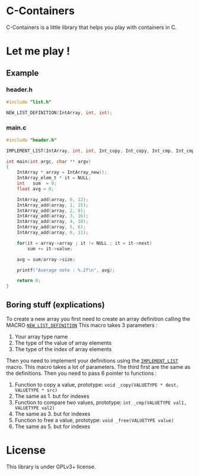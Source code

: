 C-Containers
============

C-Containers is a little library that helps you play with containers in C.

Let me play !
=============

Example
-------

### header.h

```C
#include "list.h"

NEW_LIST_DEFINITION(IntArray, int, int);
```

### main.c

```C
#include "header.h"

IMPLEMENT_LIST(IntArray, int, int, Int_copy, Int_copy, Int_cmp, Int_cmp, Int_free, Int_free);

int main(int argc, char ** argv)
{
	IntArray * array = IntArray_new();
	IntArray_elem_t * it = NULL;
	int   sum  = 0;
	float avg = 0;

	IntArray_add(array, 0, 12);
	IntArray_add(array, 1, 15);
	IntArray_add(array, 2, 8);
	IntArray_add(array, 3, 16);
	IntArray_add(array, 4, 18);
	IntArray_add(array, 5, 6);
	IntArray_add(array, 6, 11);

	for(it = array->array ; it != NULL ; it = it->next)
		sum += it->value;

	avg = sum/array->size;

	printf("Average note : %.2f\n", avg);

	return 0;
}
```

Boring stuff (explications)
---------------------------
To create a new array you first need to create an array definition calling the MACRO [`NEW_LIST_DEFINITION`](https://github.com/AMDG2/C-Containers/blob/master/list.h#L215)
This macro takes 3 parameters :

1. Your array type name
2. The type of the value of array elements
3. The type of the index of array elements

Then you need to implement your definitions using the [`IMPLEMENT_LIST`](https://github.com/AMDG2/C-Containers/blob/master/list.h#L224) macro.
This macro takes a lot of parameters. The third first are the same as the definitions. Then you need to pass 6 pointer to functions :

1. Function to copy a value, prototype: `void _copy(VALUETYPE * dest, VALUETYPE * src)`
2. The same as 1. but for indexes
3. Function to compare two values, prototype: `int _cmp(VALUETYPE val1, VALUETYPE val2)`
4. The same as 3. but for indexes
5. Function to free a value, prototype: `void _free(VALUETYPE value)`
6. The same as 5. but for indexes

License
=======
This library is under GPLv3+ license.
